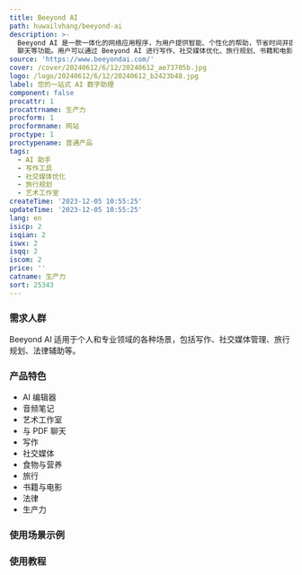 ```yaml
---
title: Beeyond AI
path: huwailvhang/beeyond-ai
description: >-
  Beeyond AI 是一款一体化的网络应用程序，为用户提供智能、个性化的帮助，节省时间并提高生产力。它包括 AI 编辑器、音频笔记、艺术工作室、与 PDF
  聊天等功能。用户可以通过 Beeyond AI 进行写作、社交媒体优化、旅行规划、书籍和电影探索、法律辅助等，提升数字创意与生产力。
source: 'https://www.beeyondai.com/'
cover: /cover/20240612/6/12/20240612_ae73705b.jpg
logo: /logo/20240612/6/12/20240612_b2423b48.jpg
label: 您的一站式 AI 数字助理
component: false
procattr: 1
procattrname: 生产力
procform: 1
procformname: 网站
proctype: 1
proctypename: 普通产品
tags:
  - AI 助手
  - 写作工具
  - 社交媒体优化
  - 旅行规划
  - 艺术工作室
createTime: '2023-12-05 10:55:25'
updateTime: '2023-12-05 10:55:25'
lang: en
isicp: 2
isqian: 2
iswx: 2
isqq: 2
iscom: 2
price: ''
catname: 生产力
sort: 25343
---
```




### 需求人群
Beeyond AI 适用于个人和专业领域的各种场景，包括写作、社交媒体管理、旅行规划、法律辅助等。

### 产品特色
- AI 编辑器
- 音频笔记
- 艺术工作室
- 与 PDF 聊天
- 写作
- 社交媒体
- 食物与营养
- 旅行
- 书籍与电影
- 法律
- 生产力

### 使用场景示例


### 使用教程


  
